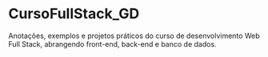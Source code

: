 # CursoFullStack_GD
Anotações, exemplos e projetos práticos do curso de desenvolvimento Web Full Stack, abrangendo front-end, back-end e banco de dados.
